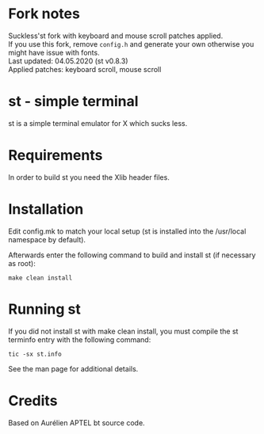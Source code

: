 # Fork notes
Suckless'st fork with keyboard and mouse scroll patches applied.   
If you use this fork, remove `config.h` and generate your own otherwise you might have issue with fonts.  
Last updated: 04.05.2020 (st v0.8.3)  
Applied patches: keyboard scroll, mouse scroll   

# st - simple terminal
st is a simple terminal emulator for X which sucks less.


# Requirements
In order to build st you need the Xlib header files.


# Installation
Edit config.mk to match your local setup (st is installed into
the /usr/local namespace by default).

Afterwards enter the following command to build and install st (if
necessary as root):

    make clean install


# Running st
If you did not install st with make clean install, you must compile
the st terminfo entry with the following command:

    tic -sx st.info

See the man page for additional details.

# Credits
Based on Aurélien APTEL <aurelien dot aptel at gmail dot com> bt source code.


